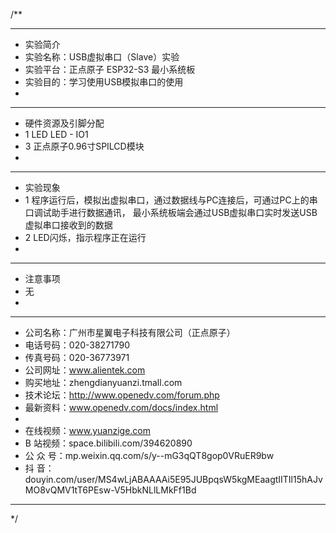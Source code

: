 /**
 ***************************************************************************************************
 * 实验简介
 * 实验名称：USB虚拟串口（Slave）实验
 * 实验平台：正点原子 ESP32-S3 最小系统板
 * 实验目的：学习使用USB模拟串口的使用
 * 
 ***************************************************************************************************
 * 硬件资源及引脚分配
 * 1 LED
     LED - IO1
 * 3 正点原子0.96寸SPILCD模块
 * 
 ***************************************************************************************************
 * 实验现象
 * 1 程序运行后，模拟出虚拟串口，通过数据线与PC连接后，可通过PC上的串口调试助手进行数据通讯，
     最小系统板端会通过USB虚拟串口实时发送USB虚拟串口接收到的数据
 * 2 LED闪烁，指示程序正在运行
 * 
 ***************************************************************************************************
 * 注意事项
 * 无
 * 
 ***********************************************************************************************************
 * 公司名称：广州市星翼电子科技有限公司（正点原子）
 * 电话号码：020-38271790
 * 传真号码：020-36773971
 * 公司网址：www.alientek.com
 * 购买地址：zhengdianyuanzi.tmall.com
 * 技术论坛：http://www.openedv.com/forum.php
 * 最新资料：www.openedv.com/docs/index.html
 *
 * 在线视频：www.yuanzige.com
 * B 站视频：space.bilibili.com/394620890
 * 公 众 号：mp.weixin.qq.com/s/y--mG3qQT8gop0VRuER9bw
 * 抖    音：douyin.com/user/MS4wLjABAAAAi5E95JUBpqsW5kgMEaagtIITIl15hAJvMO8vQMV1tT6PEsw-V5HbkNLlLMkFf1Bd
 ***********************************************************************************************************
 */